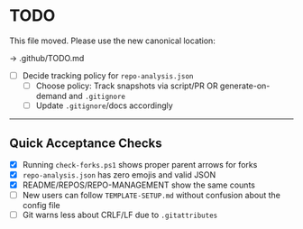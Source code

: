 # TODO

This file moved. Please use the new canonical location:

→ .github/TODO.md

- [ ] Decide tracking policy for `repo-analysis.json`
   - [ ] Choose policy: Track snapshots via script/PR OR generate-on-demand and `.gitignore`
   - [ ] Update `.gitignore`/docs accordingly

---

## Quick Acceptance Checks
- [x] Running `check-forks.ps1` shows proper parent arrows for forks
- [x] `repo-analysis.json` has zero emojis and valid JSON
- [x] README/REPOS/REPO-MANAGEMENT show the same counts
- [ ] New users can follow `TEMPLATE-SETUP.md` without confusion about the config file
- [ ] Git warns less about CRLF/LF due to `.gitattributes`
